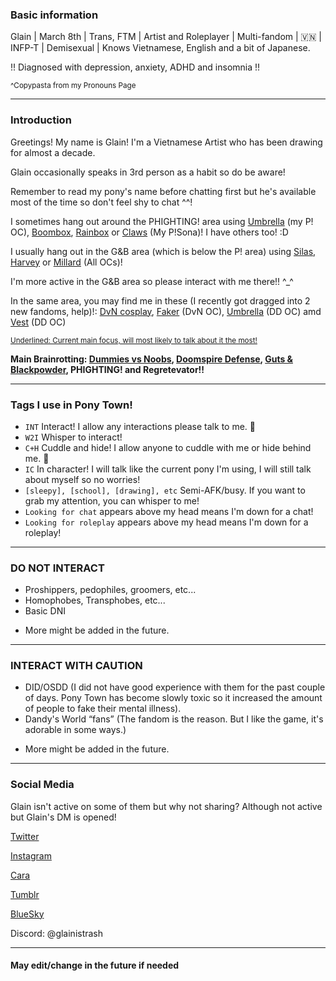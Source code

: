 ### Basic information

Glain | March 8th | Trans, FTM | Artist and Roleplayer | Multi-fandom | 🇻🇳 | INFP-T | Demisexual | Knows Vietnamese, English and a bit of Japanese.

!! Diagnosed with depression, anxiety, ADHD and insomnia !!

<sup>^Copypasta from my Pronouns Page</sup>

------------------------------------

### Introduction
 
Greetings! My name is Glain! I'm a Vietnamese Artist who has been drawing for almost a decade.

Glain occasionally speaks in 3rd person as a habit so do be aware!

Remember to read my pony's name before chatting first but he's available most of the time so don't feel shy to chat ^^!

I sometimes hang out around the PHIGHTING! area using [Umbrella](https://file.garden/ZogMxQjYh2LIAH4W/pony-town-Umbrella-%20P!%20OC%20-%20INT_W2I_C%2BH-stand-shadow-name-bg-padded-16x.png) (my P! OC), [Boombox](https://file.garden/ZogMxQjYh2LIAH4W/pony-town-Boombox%20-%20P!%20-%20INT_C%2BH-stand-shadow-name-bg-padded-16x%20(1).png), [Rainbox](https://file.garden/ZogMxQjYh2LIAH4W/pony-town-Rainbox%20-%20P!%20-%20INT_C%2BH-stand-shadow-name-bg-padded-16x.png) or [Claws](https://file.garden/ZogMxQjYh2LIAH4W/pony-town-Claws-P!Sona-INT_C%2BH_IC-stand-shadow-name-bg-padded-16x.png) (My P!Sona)! I have others too! :D

I usually hang out in the G&B area (which is below the P! area) using [Silas](https://file.garden/ZogMxQjYh2LIAH4W/pony-town-_i'm%20blind_-G%26B%20OC-INT_C%2BH-stand-name-bg-padded-16x.png), [Harvey](https://file.garden/ZogMxQjYh2LIAH4W/pony-town-_hey%20Big%20Si!_-G%26B%20OC-INT_C%2BH-stand-name-bg-padded-16x.png) or [Millard](https://file.garden/ZogMxQjYh2LIAH4W/pony-town-Millard%20Gordon%20Gilbert-G%26B%20OC-stand-name-bg-padded-toy346-16x.png) (All OCs)!

I'm more active in the G&B area so please interact with me there!! ^_^

In the same area, you may find me in these (I recently got dragged into 2 new fandoms, help)!: [DvN cosplay](https://file.garden/ZogMxQjYh2LIAH4W/pony-town-_speechless_-DvN%20cos-INT_C%2BH-stand-name-bg-padded-16x.png), [Faker](https://file.garden/ZogMxQjYh2LIAH4W/pony-town-Faker-DvN%20OC-INT_IC-stand-name-bg-padded-16x.png) (DvN OC), [Umbrella](https://file.garden/ZogMxQjYh2LIAH4W/pony-town-_when%20i%20see%20you%20cry_-DD%20OC-INT-stand-name-bg-padded-16x.png) (DD OC) amd [Vest](https://file.garden/ZogMxQjYh2LIAH4W/pony-town-_it%20makes%20me%20smile_-DD%20OC-INT-stand-name-bg-padded-16x.png) (DD OC)

<sub><ins>Underlined: Current main focus, will most likely to talk about it the most!</ins></sub>

**Main Brainrotting: <ins>Dummies vs Noobs</ins>, <ins>Doomspire Defense</ins>, <ins>Guts & Blackpowder</ins>, PHIGHTING! and Regretevator!!**

------------------------------------

### Tags I use in Pony Town!
- `INT` Interact! I allow any interactions please talk to me. 🫶
- `W2I` Whisper to interact!
- `C+H` Cuddle and hide! I allow anyone to cuddle with me or hide behind me. 💝
- `IC` In character! I will talk like the current pony I'm using, I will still talk about myself so no worries!
- `[sleepy], [school], [drawing], etc` Semi-AFK/busy. If you want to grab my attention, you can whisper to me!
- `Looking for chat` appears above my head means I'm down for a chat!
- `Looking for roleplay` appears above my head means I'm down for a roleplay!

-------------------------------------

### DO NOT INTERACT

- Proshippers, pedophiles, groomers, etc...
- Homophobes, Transphobes, etc...
- Basic DNI
+ More might be added in the future.

-------------------------------------

### INTERACT WITH CAUTION

- DID/OSDD (I did not have good experience with them for the past couple of days. Pony Town has become slowly toxic so it increased the amount of people to fake their mental illness).
- Dandy's World “fans” (The fandom is the reason. But I like the game, it's adorable in some ways.)
+ More might be added in the future.

-------------------------------------

### Social Media

Glain isn't active on some of them but why not sharing? Although not active but Glain's DM is opened!

[Twitter](https://x.com/GlainTrashArt?t=2wvxaqWSQEZZhJlK7dDi0g&s=09) 

[Instagram](https://www.instagram.com/glaintrashart?igsh=bHR4NGwxcWc1cG5q) 

[Cara](https://cara.app/glaintrashart) 

[Tumblr](https://www.tumblr.com/glaintrashart?source=share) 

[BlueSky](https://bsky.app/profile/glaintrashart.bsky.social) 

Discord: @glainistrash

-------------------------------------

#### May edit/change in the future if needed
